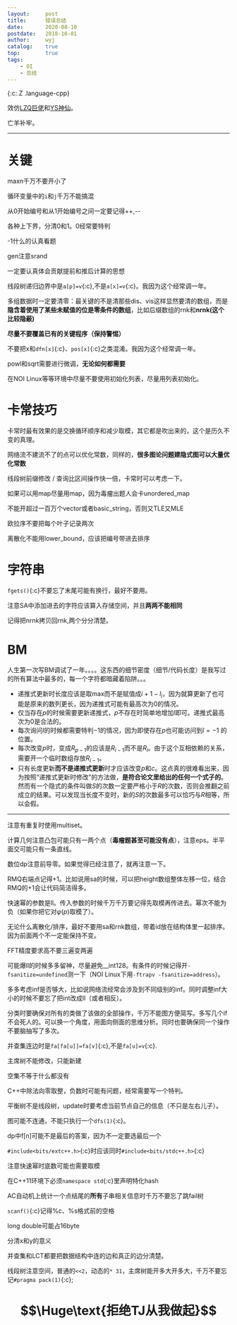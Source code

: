 ```yaml
---
layout:		post
title:		错误总结
date:		2020-08-10
postdate:	2018-10-01
author:		wyj
catalog:	true
top:		true
tags:
    - OI
    - 总结
---
```


{:c:.Z .language-cpp}

效仿[LZQ巨佬](https://www.luogu.com.cn/blog/Re-see/)和[YS神仙](https://blog.csdn.net/emmmmmmmmm)。

亡羊补牢。

-----
# 关键
maxn千万不要开小了

循环变量中的`i`和`j`千万不能搞混

从0开始编号和从1开始编号之间一定要记得++,--

各种上下界，分清0和1。0经常要特判

-1什么的认真看题

gen注意srand

一定要认真体会贡献提前和推后计算的思想

线段树递归边界中是`a[p]=v`{:c},不是`a[x]=v`{:c}。我因为这个经常调一年。

多组数据时一定要清零：最关键的不是清那些dis、vis这样显然要清的数组，而是**隐含着使用了某些未赋值的位是零条件的数组**，比如后缀数组的rnk和**nrnk(这个比较隐蔽)**

**尽量不要覆盖已有的关键程序（保持警惕）**

不要把x和`dfn[x]`{:c}、`pos[x]`{:c}之类混淆。我因为这个经常调一年。

powl和sqrt需要进行微调，**无论如何都需要**

在NOI Linux等等环境中尽量不要使用初始化列表，尽量用列表初始化。

# 卡常技巧

卡常时最有效果的是交换循环顺序和减少取模，其它都是吹出来的，这个是历久不变的真理。

网络流不建流不了的点可以优化常数，同样的，**很多图论问题建隐式图可以大量优化常数**

线段树前缀修改 / 查询比区间操作快一倍，卡常时可以考虑一下。

如果可以用map尽量用map，因为毒瘤出题人会卡unordered_map

不能开超过一百万个vector或者basic_string，否则又TLE又MLE

欧拉序不要把每个叶子记录两次

离散化不能用lower_bound，应该把编号带进去排序

# 字符串
`fgets()`{:c}不要忘了末尾可能有换行，最好不要用。

注意SA中添加进去的字符应该算入存储空间，并且**两两不能相同**

记得把nrnk拷贝回rnk,两个分分清楚。

# BM

人生第一次写BM调试了一年。。。。这东西的细节密度（细节/代码长度）是我写过的所有算法中最多的，每一个字符都暗藏着陷阱。。。
- 递推式更新时长度应该是取max而不是赋值成$i+1-l_i$，因为就算更新了也可能是原来的数列更长，因为递推式可能有最高次为0的情况。
- 仅当存在$p$的时候需要更新递推式，$p$不存在时简单地增加$l$即可。递推式最高次为0是合法的。
- 每次询问$l$的时候都需要特判$-1$的情况，因为即使存在$p$也可能访问到$l=-1$ 的位置。
- 每次改变$p$时，变成$R_{p-1}$的应该是$R_{i-1}$而不是$R_i$。由于这个互相依赖的关系，需要开一个临时数组存放$R_{i-1}$。
- 只有长度更新**而不是递推式更新**时才应该改变$p$和$c$。这点真的很难看出来，因为按照“递推式更新时修改”的方法做，**是符合论文里给出的任何一个式子的**。然而有一个隐式的条件叫做$S$的次数一定要严格小于$R$的次数，否则会推翻之前成立的结果。可以发现当长度不变时，新的$S$的次数最多可以恰巧与$R$相等，所以会假。

-----
注意有重复时使用multiset。

计算几何注意凸包可能只有一两个点（**毒瘤题甚至可能没有点**），注意eps。半平面交可能只有一条直线。

数位dp注意前导零。如果觉得已经注意了，就再注意一下。

RMQ右端点记得+1。比如说用sa的时候，可以把height数组整体左移一位，结合RMQ的+1会让代码简洁得多。

快速幂的参数是ll。传入参数的时候千万千万要记得先取模再传进去。幂次不能为负（如果你把它对$\varphi(p)$取模了）。

无论什么离散化/排序，最好不要用sa和rnk数组，带着id放在结构体里一起排序。因为前面两个不一定能保持不变。

FFT精度要求高不要三遍变两遍

可能爆ll的时候多多留神，尽量避免__int128。有条件的时候记得开`-fsanitize=undefined`测一下（NOI Linux下用`-ftrapv -fsanitize=address`）。

多多考虑inf是否够大，比如说网络流经常会涉及到不同级别的inf。同时调整inf大小的时候不要忘了把int改成ll（或者相反）。

分类时要确保对所有的类做了该做的全部操作，千万不能图方便简写。多写几个if不会死人的。可以换一个角度，用面向侧面的思维分析。同时也要确保同一个操作不要脑抽写了多次。

并查集连边时是`fa[fa[u]]=fa[v]`{:c},不是`fa[u]=v`{:c}.

主席树不能修改，只能新建

空集不等于什么都没有

C++中除法向零取整，负数时可能有问题，经常需要写一个特判。

平衡树不是线段树，update时要考虑当前节点自己的信息（不只是左右儿子）。

图可能不连通，不能只执行一个`dfs(1)`{:c}。

dp中f[n]可能不是最后的答案，因为不一定要选最后一个

`#include<bits/extc++.h>`{:c}时应该同时`#include<bits/stdc++.h>`{:c}

注意快速幂时底数可能也需要取模

在C++11环境下必须`namespace std`{:c}里声明特化hash

AC自动机上统计一个点结尾的**所有**子串相关信息时千万不要忘了跳fail树

`scanf()`{:c}记得%c、%s格式前的空格

long double可能占16byte

分清x和y的意义

并查集和LCT都要把数据结构中连的边和真正的边分清楚。

线段树注意空间，普通的`<<2`，动态的`* 31`，主席树能开多大开多大，千万不要忘记`#pragma pack(1)`{:c};
# $$\Huge\text{拒绝TJ从我做起}$$
